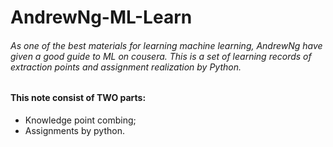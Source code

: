 # AndrewNg-ML-Learn
###### As one of the best materials for learning machine learning, AndrewNg have given a good guide to ML on cousera. This is a set of learning records of extraction points and assignment realization by Python.
#### This note consist of TWO parts:  
- Knowledge point combing;  
- Assignments by python.
